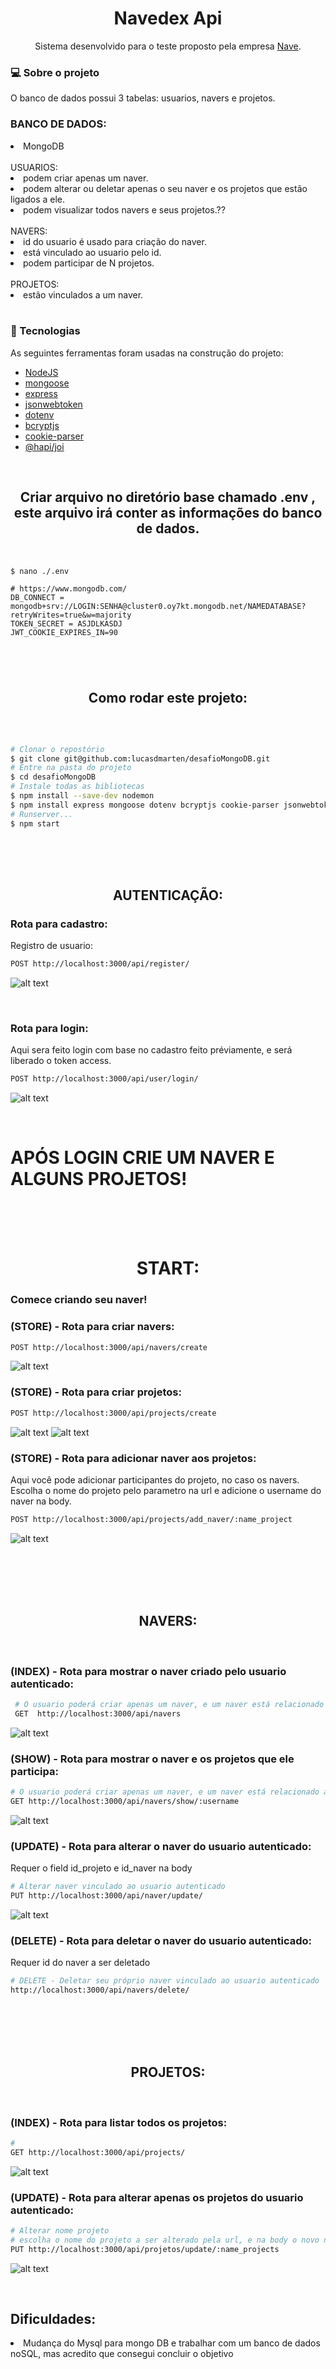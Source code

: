 <h1 align="center">Navedex Api</h1>
<p align="center"> Sistema desenvolvido para o teste proposto pela empresa <a href="https://github.com/naveteam">Nave</a>.</p>


<h3>💻 Sobre o projeto</h3>

<p> O banco de dados possui 3 tabelas: usuarios, navers e projetos.</p>
<h3> BANCO DE DADOS:</h3>
<li> MongoDB</li>
<br>
USUARIOS:
<li> podem criar apenas um naver.</li>
<li> podem alterar ou deletar apenas o seu naver e os projetos que estão ligados a ele.</li>
<li> podem visualizar todos navers e seus projetos.??</li>
<br>
NAVERS:
<li> id do usuario é usado para criação do naver.</li>
<li> está vinculado ao usuario pelo id.</li>
<li> podem participar de N projetos.</li>
<br>
PROJETOS:
<li> estão vinculados a um naver.</li>
<br>


<h3>🔨 Tecnologias</h3>  
<p>As seguintes ferramentas foram usadas na construção do projeto:</p>
<ul>
  <li><a href="">NodeJS</a></li>
  <li><a href="">mongoose</a></li>
  <li><a href="">express</a></li>
  <li><a href="">jsonwebtoken</a></li>
  <li><a href="">dotenv</a></li>
  <li><a href="">bcryptjs</a></li>
  <li><a href="">cookie-parser</a></li>
  <li><a href="">@hapi/joi</a></li>

</ul>


<br>
<h2 align=center> Criar arquivo no diretório base chamado .env , este arquivo irá conter as informações do banco de dados.</h2>
<br>


    $ nano ./.env

    # https://www.mongodb.com/
    DB_CONNECT = mongodb+srv://LOGIN:SENHA@cluster0.oy7kt.mongodb.net/NAMEDATABASE?retryWrites=true&w=majority
    TOKEN_SECRET = ASJDLKASDJ
    JWT_COOKIE_EXPIRES_IN=90


#

 
<br>
<h2 align=center> Como rodar este projeto:</h2>
<br>



 ```bash
 
 # Clonar o repostório
 $ git clone git@github.com:lucasdmarten/desafioMongoDB.git
 # Entre na pasta do projeto
 $ cd desafioMongoDB
 # Instale todas as bibliotecas
 $ npm install --save-dev nodemon
 $ npm install express mongoose dotenv bcryptjs cookie-parser jsonwebtoken @hapi/joi
 # Runserver...
 $ npm start
 ```
<br>
<br>
<br>


<h2 align=center> AUTENTICAÇÃO:</h2>

### Rota para cadastro:
<p>Registro de usuario:</p>

 ```bash
 POST http://localhost:3000/api/register/
 ```
 ![alt text](https://github.com/lucasdmarten/desafioMongoDB/blob/master/tutorial_inmsonia/REGISTER.png?raw=true)

<br>

### Rota para login:
<p>Aqui sera feito login com base no cadastro feito préviamente, e será liberado o token access.</p>

 ```bash
 POST http://localhost:3000/api/user/login/
 ```
 ![alt text](https://github.com/lucasdmarten/desafioMongoDB/blob/master/tutorial_inmsonia/LOGIN.png?raw=true)

 
<br>


# APÓS LOGIN CRIE UM NAVER E ALGUNS PROJETOS!


<br>
<br>
<br>

<h1 align=center>START:</h1>

### Comece criando seu naver!
### (STORE) - Rota para criar navers:
 ```bash
 POST http://localhost:3000/api/navers/create
 ```
 ![alt text](https://github.com/lucasdmarten/desafioMongoDB/blob/master/tutorial_inmsonia/ADD_NAVER.png?raw=true)

### (STORE) - Rota para criar projetos:
 ```bash
 POST http://localhost:3000/api/projects/create
 ```
 ![alt text](https://github.com/lucasdmarten/desafioMongoDB/blob/master/tutorial_inmsonia/ADD_PROJECT.png?raw=true)
 ![alt text](https://github.com/lucasdmarten/desafioMongoDB/blob/master/tutorial_inmsonia/ADD_PROJECT2.png?raw=true)

### (STORE) - Rota para adicionar naver aos projetos:
 Aqui você pode adicionar participantes do projeto, no caso os navers.
 Escolha o nome do projeto pelo parametro na url e adicione o username do naver na body.
 ```bash
 POST http://localhost:3000/api/projects/add_naver/:name_project
 ```
 ![alt text](https://github.com/lucasdmarten/desafioMongoDB/blob/master/tutorial_inmsonia/NAVER_TO_PROJECT.png?raw=true)


<br>
<br>
<br>

<br>
<h2 align=center> NAVERS:</h2>
<br>


 ### (INDEX) - Rota para mostrar o naver criado pelo usuario autenticado:
 ```bash
  # O usuario poderá criar apenas um naver, e um naver está relacionado a n projetos
  GET  http://localhost:3000/api/navers
 ```
 ![alt text](https://github.com/lucasdmarten/desafioMongoDB/blob/master/tutorial_inmsonia/LIST_NAVERS.png?raw=true)



 ### (SHOW) - Rota para mostrar o naver e os projetos que ele participa:
 ```bash
 # O usuario poderá criar apenas um naver, e um naver está relacionado a n projetos
 GET http://localhost:3000/api/navers/show/:username
 ```
  ![alt text](https://github.com/lucasdmarten/desafioMongoDB/blob/master/tutorial_inmsonia/SHOW_NAVER.png?raw=true)

 
 ### (UPDATE) - Rota para alterar o naver do usuario autenticado:
 Requer o field id_projeto e id_naver na body
 ```bash
 # Alterar naver vinculado ao usuario autenticado
 PUT http://localhost:3000/api/naver/update/
 ```
   ![alt text](https://github.com/lucasdmarten/desafioMongoDB/blob/master/tutorial_inmsonia/SHOW_NAVER.png?raw=true)


### (DELETE) - Rota para deletar o naver do usuario autenticado:
Requer id do naver a ser deletado
 ```bash
 # DELETE - Deletar seu próprio naver vinculado ao usuario autenticado
 http://localhost:3000/api/navers/delete/
 ```


<br>
<br>
<br>


<br>
<h2 align=center> PROJETOS:</h2>
<br>



 ### (INDEX) - Rota para listar todos os projetos:
 ```bash
 #
 GET http://localhost:3000/api/projects/
 ```
![alt text](https://github.com/lucasdmarten/desafioMongoDB/blob/master/tutorial_inmsonia/LIST_PROJECTS.png?raw=true)



 ### (UPDATE) - Rota para alterar apenas os projetos do usuario autenticado:
 ```bash
 # Alterar nome projeto
 # escolha o nome do projeto a ser alterado pela url, e na body o novo nome
 PUT http://localhost:3000/api/projetos/update/:name_projects
 ```
 ![alt text](https://github.com/lucasdmarten/desafioMongoDB/blob/master/tutorial_inmsonia/UPDATE_PROJECT.png?raw=true)



<br>

 <h2> Dificuldades:</h2>

<li>Mudança do Mysql para mongo DB e trabalhar com um banco de dados noSQL, mas acredito que consegui concluir o objetivo</li>
 